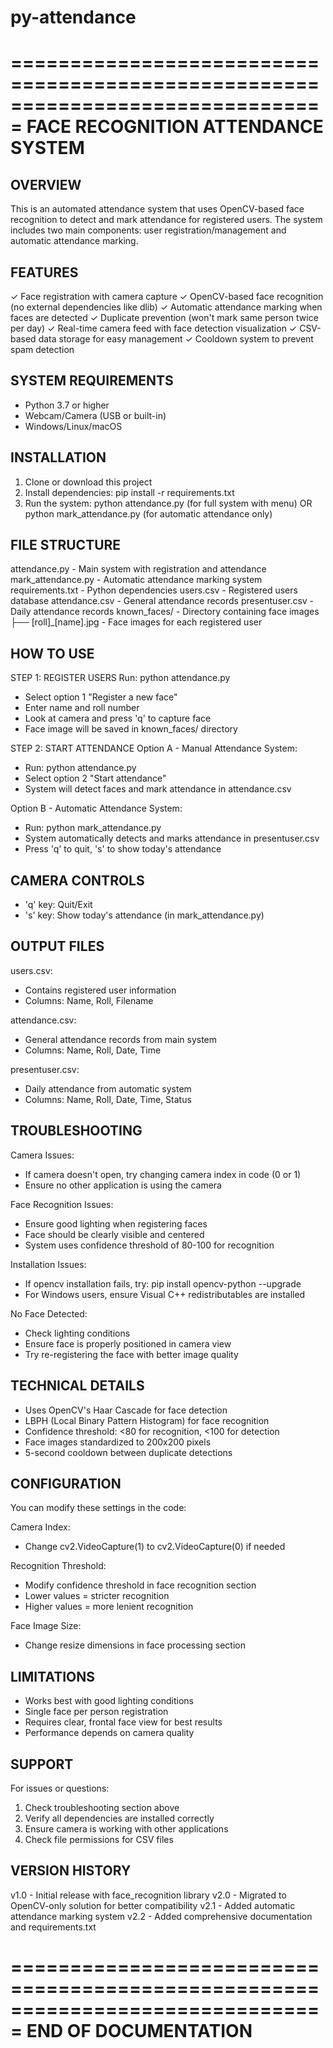 # py-attendance
===============================================================================
                    FACE RECOGNITION ATTENDANCE SYSTEM
===============================================================================

OVERVIEW
--------
This is an automated attendance system that uses OpenCV-based face recognition
to detect and mark attendance for registered users. The system includes two
main components: user registration/management and automatic attendance marking.

FEATURES
--------
✓ Face registration with camera capture
✓ OpenCV-based face recognition (no external dependencies like dlib)
✓ Automatic attendance marking when faces are detected
✓ Duplicate prevention (won't mark same person twice per day)
✓ Real-time camera feed with face detection visualization
✓ CSV-based data storage for easy management
✓ Cooldown system to prevent spam detection

SYSTEM REQUIREMENTS
-------------------
- Python 3.7 or higher
- Webcam/Camera (USB or built-in)
- Windows/Linux/macOS

INSTALLATION
------------
1. Clone or download this project
2. Install dependencies:
   pip install -r requirements.txt
3. Run the system:
   python attendance.py  (for full system with menu)
   OR
   python mark_attendance.py  (for automatic attendance only)

FILE STRUCTURE
--------------
attendance.py          - Main system with registration and attendance
mark_attendance.py     - Automatic attendance marking system
requirements.txt       - Python dependencies
users.csv             - Registered users database
attendance.csv        - General attendance records
presentuser.csv       - Daily attendance records
known_faces/          - Directory containing face images
├── [roll]_[name].jpg - Face images for each registered user

HOW TO USE
----------

STEP 1: REGISTER USERS
Run: python attendance.py
- Select option 1 "Register a new face"
- Enter name and roll number
- Look at camera and press 'q' to capture face
- Face image will be saved in known_faces/ directory

STEP 2: START ATTENDANCE
Option A - Manual Attendance System:
- Run: python attendance.py
- Select option 2 "Start attendance"
- System will detect faces and mark attendance in attendance.csv

Option B - Automatic Attendance System:
- Run: python mark_attendance.py
- System automatically detects and marks attendance in presentuser.csv
- Press 'q' to quit, 's' to show today's attendance

CAMERA CONTROLS
---------------
- 'q' key: Quit/Exit
- 's' key: Show today's attendance (in mark_attendance.py)

OUTPUT FILES
------------
users.csv:
- Contains registered user information
- Columns: Name, Roll, Filename

attendance.csv:
- General attendance records from main system
- Columns: Name, Roll, Date, Time

presentuser.csv:
- Daily attendance from automatic system
- Columns: Name, Roll, Date, Time, Status

TROUBLESHOOTING
---------------

Camera Issues:
- If camera doesn't open, try changing camera index in code (0 or 1)
- Ensure no other application is using the camera

Face Recognition Issues:
- Ensure good lighting when registering faces
- Face should be clearly visible and centered
- System uses confidence threshold of 80-100 for recognition

Installation Issues:
- If opencv installation fails, try: pip install opencv-python --upgrade
- For Windows users, ensure Visual C++ redistributables are installed

No Face Detected:
- Check lighting conditions
- Ensure face is properly positioned in camera view
- Try re-registering the face with better image quality

TECHNICAL DETAILS
-----------------
- Uses OpenCV's Haar Cascade for face detection
- LBPH (Local Binary Pattern Histogram) for face recognition
- Confidence threshold: <80 for recognition, <100 for detection
- Face images standardized to 200x200 pixels
- 5-second cooldown between duplicate detections

CONFIGURATION
-------------
You can modify these settings in the code:

Camera Index:
- Change cv2.VideoCapture(1) to cv2.VideoCapture(0) if needed

Recognition Threshold:
- Modify confidence threshold in face recognition section
- Lower values = stricter recognition
- Higher values = more lenient recognition

Face Image Size:
- Change resize dimensions in face processing section

LIMITATIONS
-----------
- Works best with good lighting conditions
- Single face per person registration
- Requires clear, frontal face view for best results
- Performance depends on camera quality

SUPPORT
-------
For issues or questions:
1. Check troubleshooting section above
2. Verify all dependencies are installed correctly
3. Ensure camera is working with other applications
4. Check file permissions for CSV files

VERSION HISTORY
---------------
v1.0 - Initial release with face_recognition library
v2.0 - Migrated to OpenCV-only solution for better compatibility
v2.1 - Added automatic attendance marking system
v2.2 - Added comprehensive documentation and requirements.txt

===============================================================================
                            END OF DOCUMENTATION
===============================================================================

